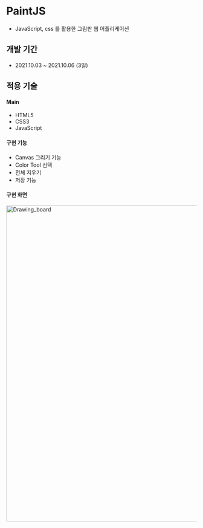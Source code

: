 # PaintJS
* JavaScript, css 를 활용한 그림판 웹 어플리케이션

## 개발 기간
* 2021.10.03 ~ 2021.10.06 (3일)


## 적용 기술
#### Main
* HTML5
* CSS3
* JavaScript

#### 구현 기능
* Canvas 그리기 기능 
* Color Tool 선택
* 전체 지우기
* 저장 기능

#### 구현 화면

<img width="837" alt="Drawing_board" src="https://user-images.githubusercontent.com/90557778/136642114-c03b03df-9f01-4fe3-82de-1463ac332820.PNG">
